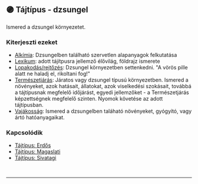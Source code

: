 ## 🟣 Tájtípus - dzsungel

Ismered a dzsungel környezetet.

### Kiterjeszti ezeket

- [Alkímia](../kepzettsegek.szekunder/alkimia.md): Dzsungelben található szervetlen alapanyagok felkutatása
- [Lexikum](../kepzettsegek.szekunder/lexikum.md): adott tájítpusra jellemző élővilág, földrajz ismerete
- [Lopakodás/rejtőzés](../kepzettsegek.primer.altalanos/lopakodas_rejtozes.md): Dzsungel környezetben settenkedni. "A vörös pille alatt ne haladj el, rikoltani fog!"
- [Természetjárás](../kepzettsegek.szekunder/termeszetjaras.md): Járatos vagy dzsungel típusú környezetben. Ismered a növényeket, azok hatásait, állatokat, azok viselkedési szokásait, továbbá a tájtípusnak megfelelő időjárást, egyedi jellemzőket - a Természetjárás képzettségnek megfelelő szinten. Nyomok követése az adott tájtípusban.
- [Vajákosság](../kepzettsegek.szekunder/vajakossag.md): Ismered a dzsungelben taláható növényeket, gyógyító, vagy ártó hatóanyagaikat.

### Kapcsolódik

- [Tájtípus: Erdős](../fortelyok.szabad/tajtipus_erdos.md)
- [Tájtípus: Magaslati](../fortelyok.szabad/tajtipus_magaslati.md)
- [Tájtípus: Sivatagi](../fortelyok.szabad/tajtipus_sivatagi.md)

<br />

---
